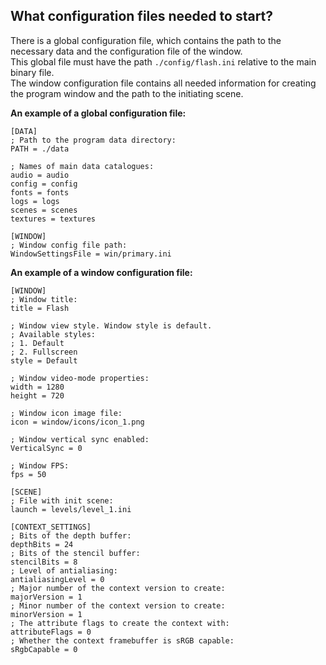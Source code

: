  ## What configuration files needed to start?

 There is a global configuration file, which contains the path to the necessary data and the configuration file of the window.  
 This global file must have the path `./config/flash.ini` relative to the main binary file.  
 The window configuration file contains all needed information for creating the program window and the path to the initiating scene.  

 **An example of a global configuration file:**

    [DATA]
    ; Path to the program data directory:
    PATH = ./data

    ; Names of main data catalogues:
    audio = audio
    config = config
    fonts = fonts
    logs = logs
    scenes = scenes
    textures = textures

    [WINDOW]
    ; Window config file path:
    WindowSettingsFile = win/primary.ini

 **An example of a window configuration file:**

    [WINDOW]
    ; Window title:
    title = Flash

    ; Window view style. Window style is default.
    ; Аvailable styles:
    ; 1. Default
    ; 2. Fullscreen
    style = Default

    ; Window video-mode properties:
    width = 1280
    height = 720

    ; Window icon image file:
    icon = window/icons/icon_1.png

    ; Window vertical sync enabled:
    VerticalSync = 0

    ; Window FPS:
    fps = 50

    [SCENE]
    ; File with init scene:
    launch = levels/level_1.ini

    [CONTEXT_SETTINGS]
    ; Bits of the depth buffer:
    depthBits = 24
    ; Bits of the stencil buffer:
    stencilBits = 8
    ; Level of antialiasing:
    antialiasingLevel = 0
    ; Major number of the context version to create:
    majorVersion = 1
    ; Minor number of the context version to create:
    minorVersion = 1
    ; The attribute flags to create the context with:
    attributeFlags = 0
    ; Whether the context framebuffer is sRGB capable:
    sRgbCapable = 0